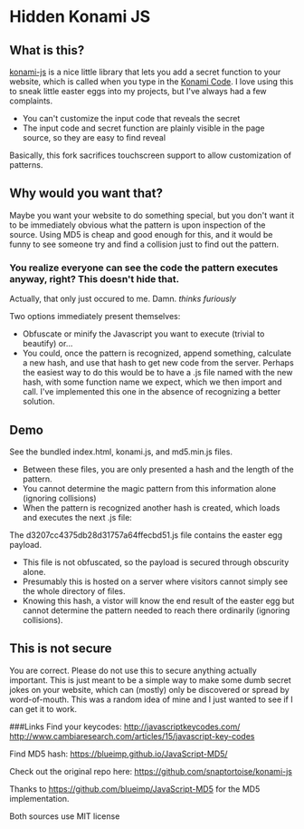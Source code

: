 Hidden Konami JS
=========

## What is this?
[konami-js](https://github.com/snaptortoise/konami-js) is a nice little library that lets you add a secret function to your website, which is called when you type in the [Konami Code](https://en.wikipedia.org/wiki/Konami_Code).  I love using this to sneak little easter eggs into my projects, but I've always had a few complaints.
* You can't customize the input code that reveals the secret
* The input code and secret function are plainly visible in the page source, so they are easy to find reveal

Basically, this fork sacrifices touchscreen support to allow customization of patterns.

## Why would you want that?
Maybe you want your website to do something special, but you don't want it to be immediately obvious what the pattern is upon inspection of the source. Using MD5 is cheap and good enough for this, and it would be funny to see someone try and find a collision just to find out the pattern.

### You realize everyone can see the code the pattern executes anyway, right? This doesn't hide that.
Actually, that only just occured to me.  Damn.  *thinks furiously*

Two options immediately present themselves:
* Obfuscate or minify the Javascript you want to execute (trivial to beautify) or...
* You could, once the pattern is recognized, append something, calculate a new hash, and use that hash to get new code from the server.  Perhaps the easiest way to do this would be to have a .js file named with the new hash, with some function name we expect, which we then import and call.  I've implemented this one in the absence of recognizing a better solution.

## Demo
See the bundled index.html, konami.js, and md5.min.js files.
* Between these files, you are only presented a hash and the length of the pattern.
* You cannot determine the magic pattern from this information alone (ignoring collisions)
* When the pattern is recognized another hash is created, which loads and executes the next .js file:

The d3207cc4375db28d31757a64ffecbd51.js file contains the easter egg payload.
* This file is not obfuscated, so the payload is secured through obscurity alone.
* Presumably this is hosted on a server where visitors cannot simply see the whole directory of files.
* Knowing this hash, a vistor will know the end result of the easter egg but cannot determine the pattern needed to reach there ordinarily (ignoring collisions).

## This is not secure
You are correct.  Please do not use this to secure anything actually important.  This is just meant to be a simple way to make some dumb secret jokes on your website, which can (mostly) only be discovered or spread by word-of-mouth.  This was a random idea of mine and I just wanted to see if I can get it to work.

###Links
Find your keycodes:
http://javascriptkeycodes.com/
http://www.cambiaresearch.com/articles/15/javascript-key-codes

Find MD5 hash:
https://blueimp.github.io/JavaScript-MD5/

Check out the original repo here: https://github.com/snaptortoise/konami-js

Thanks to https://github.com/blueimp/JavaScript-MD5 for the MD5 implementation.

Both sources use MIT license
